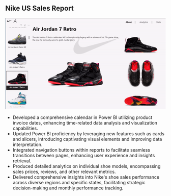## Nike US Sales Report   

<p align="center"> <img width="600" src="https://github.com/gentallman/Nike-US-Sales/blob/25b1fb51774f0778a094c36d16137cbbed3a8b3c/assest/report.gif">
 </p>


- Developed a comprehensive calendar in Power BI utilizing product invoice dates, enhancing time-related data analysis and visualization capabilities.
- Updated Power BI proficiency by leveraging new features such as cards and slicers, introducing captivating visual elements and improving data interpretation.
- Integrated navigation buttons within reports to facilitate seamless transitions between pages, enhancing user experience and insights retrieval.
- Produced detailed analytics on individual shoe models, encompassing sales prices, reviews, and other relevant metrics.
- Delivered comprehensive insights into Nike's shoe sales performance across diverse regions and specific states, facilitating strategic decision-making and monthly performance tracking.
